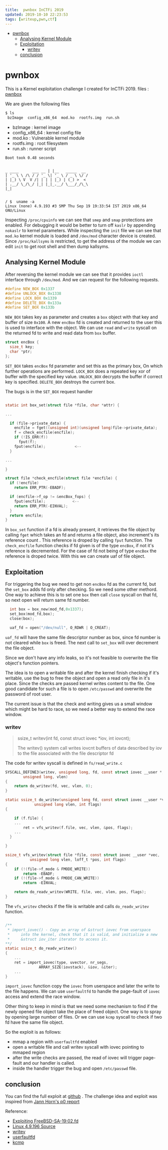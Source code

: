 ```yaml
---
title:  pwnbox InCTFi 2019
updated: 2019-10-10 22:23:53
tags: [writeup,pwn,ctf]
---
```


- [pwnbox](#orgdca637f)
  - [Analysing Kernel Module](#org9aade75)
  - [Exploitation](#org67a63de)
    - [writev](#org9f9aab1)
  - [conclusion](#org86a01f4)


<a id="orgdca637f"></a>

# pwnbox

This is a Kernel exploitation challenge I created for InCTFi 2019. files : [pwnbox](https://github.com/vishnudevtj/ctf/tree/master/challenges/pwnbox)

We are given the following files

```sh
$ ls
 bzImage  config_x86_64  mod.ko  rootfs.img  run.sh
```

- bzImage : kernel image 
- config_x86_64 : kernel config file 
- mod.ko : Vulnerable kernel module 
- rootfs.img : root filesystem 
- run.sh : runner script

```
Boot took 0.48 seconds


_ ____      ___ __ | |__   _____  __
| '_ \ \ /\ / / '_ \| '_ \ / _ \ \/ /
| |_) \ V  V /| | | | |_) | (_) >  < 
| .__/ \_/\_/ |_| |_|_.__/ \___/_/\_\ 
|_|                                


/ $  uname -a 
Linux (none) 4.9.193 #3 SMP Thu Sep 19 19:33:54 IST 2019 x86_64 GNU/Linux
```
Inspecting `/proc/cpuinfo` we can see that `smep` and `smap` protections are enabled. For debugging it would be better to turn off `kaslr` by appending `nokaslr` to kernel parameters. While inspecting the `init` file we can see that `mod.ko` kernel module is loaded and `/dev/mod` character device is created. Since `/proc/kallsyms` is restricted, to get the address of the module we can edit `init` to get root shell and then dump kallsyms.


<a id="org9aade75"></a>

## Analysing Kernel Module

After reversing the kernel module we can see that it provides `ioctl` interface through `/dev/mod`. And we can request for the following requests.

```c
#define NEW_BOX 0x1337
#define UNLOCK_BOX 0x1338
#define LOCK_BOX 0x1339
#define DELETE_BOX 0x133a
#define SET_BOX 0x133b
```

`NEW_BOX` takes key as parameter and creates a `box` object with that key and buffer of size `0x100`. A new `encBox` fd is created and returned to the user this is used to interface with the object. We can use `read` and `write` syscall on the returned fd to write and read data from `box` buffer.

```c
struct encBox {
  size_t key;
  char *ptr;
};
```

`SET_BOX`  takes `encBox` fd parameter and set this as the primary box, On which further operations are performed. `LOCK_BOX`  does a repeated key xor of buffer with the specified key value. `UNLOCK_BOX`  decrypts the buffer if correct key is specified. `DELETE_BOX`  destroys the current box.

The bugs is in the `SET_BOX` request handler

```c

static int box_set(struct file *file, char *attr) {

...

  if (file->private_data) {
    encfile = fget((unsigned int)(unsigned long)file->private_data);
    f = check_encfile(encfile);
    if (!IS_ERR(f))
      fput(f);
    fput(encfile);             <--
  }

...

}

struct file *check_encfile(struct file *encfile) {
  if (!encfile)
    return ERR_PTR(-EBADF);

  if (encfile->f_op != &encBox_fops) {
    fput(encfile);            <--
    return ERR_PTR(-EINVAL);
  }
  return encfile;
}
```

In `box_set` function if a fd is already present, it retrieves the file object by calling `fget` which takes an fd and returns a file object, also increment's its reference count . This reference is droped by calling `fput` function. The `check_encfile` function checks if fd given is of the type `encBox`, if not it's reference is decremented. For the case of fd not being of type `encBox` the reference is droped twice. With this we can create uaf of file object.


<a id="org67a63de"></a>

## Exploitation

For triggering the bug we need to get non `encBox` fd as the current fd, but the `set_box` adds fd only after checking. So we need some other methord. One way to achieve this is to set one `box` then call `close` syscall on that fd, so next open will return same fd number.

```c
  int box = box_new(mod_fd,0x1337);
  set_box(mod_fd,box);
  close(box);

  uaf_fd = open("/dev/null", O_RDWR | O_CREAT);
```

`uaf_fd` will have the same file descriptor number as box, since fd number is not cleared while `box` is freed. The next call to `set_box` will over decrement the file object.

Since we don't have any info leaks, so it's not feasible to overwrite the file object's function pointers.

The idea is to open a writable file and after the kernel finish checking if it's writable, use the bug to free the object and open a read only file in it's place. Since the checks are passed kernel writes content to the file. One good candidate for such a file is to open `/etc/passwd` and overwrite the password of root user.

The current issue is that the check and writing gives us a small window which might be hard to race, so we need a better way to extend the race window.


<a id="org9f9aab1"></a>

### writev

> ssize_t writev(int fd, const struct iovec \*iov, int iovcnt);
> 
> The writev() system call writes iovcnt buffers of data described by iov to the file associated with the file descriptor fd

The code for writev syscall is defined in `fs/read_write.c`

```c
SYSCALL_DEFINE3(writev, unsigned long, fd, const struct iovec __user *, vec,
		unsigned long, vlen)
{
	return do_writev(fd, vec, vlen, 0);
}
```

```c
static ssize_t do_writev(unsigned long fd, const struct iovec __user *vec,
			 unsigned long vlen, int flags)
{

	if (f.file) {
    ...
		ret = vfs_writev(f.file, vec, vlen, &pos, flags);
    ...
  }

}
```

```c
ssize_t vfs_writev(struct file *file, const struct iovec __user *vec,
		   unsigned long vlen, loff_t *pos, int flags)
{
	if (!(file->f_mode & FMODE_WRITE))
		return -EBADF;
	if (!(file->f_mode & FMODE_CAN_WRITE))
		return -EINVAL;

	return do_readv_writev(WRITE, file, vec, vlen, pos, flags);
}
```

The `vfs_writev` checks if the file is writable and calls `do_readv_writev` function.

```c

/**
 * import_iovec() - Copy an array of &struct iovec from userspace
 *     into the kernel, check that it is valid, and initialize a new
 *     &struct iov_iter iterator to access it.
**/
static ssize_t do_readv_writev()
{
    ...
	ret = import_iovec(type, uvector, nr_segs,
			   ARRAY_SIZE(iovstack), &iov, &iter);
    ...
}
```

`import_iovec` function copy the `iovec` from userspace and later the write to the file happens. We can use `userfaultfd` to handle the page-fault of `iovec` access and extend the race window.

Other thing to keep in mind is that we need some mechanism to find if the newly opened file object take the place of freed object. One way is to spray by opening large number of files. Or we can use `kcmp` syscall to check if two fd have the same file object.

So the exploit is as follows:

-   mmap a region with `userfaultfd` enabled
-   open a writable file and call writev syscall with iovec pointing to mmaped region
-   after the write checks are passed, the read of iovec will trigger page-fault and our handler is called.
-   inside the handler trigger the bug and open `/etc/passwd` file.


<a id="org86a01f4"></a>

## conclusion

You can find the full exploit at [github](https://github.com/vishnudevtj/ctf/tree/master/challenges/pwnbox) . The challenge idea and exploit was inspired from [Jann Horn's p0 report](https://bugs.chromium.org/p/project-zero/issues/detail?id=808)

Reference:

-   [Exploiting FreeBSD-SA-19:02.fd](https://secfault-security.com/blog/FreeBSD-SA-1902.fd.html)
-   [Linux 4.9.196 Source](https://elixir.bootlin.com/linux/v4.9.196/source)
-   [writev](https://linux.die.net/man/2/writev)
-   [userfaultfd](http://man7.org/linux/man-pages/man2/userfaultfd.2.html)
-   [kcmp](http://www.man7.org/linux/man-pages/man2/kcmp.2.html)
